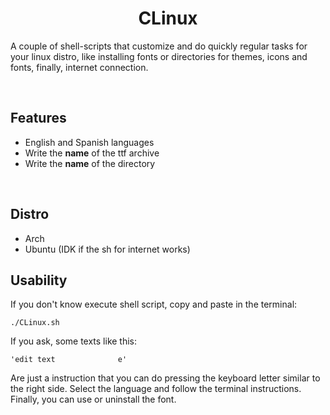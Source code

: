 <h1 align="center">CLinux</h1>  

A couple of shell-scripts that customize and do quickly regular tasks for your linux distro, like installing fonts or directories for themes, icons and fonts, finally, internet connection.

<br>

Features 
-----------

- English and Spanish languages
- Write the <b>name</b> of the ttf archive
- Write the <b>name</b> of the directory

<br>

Distro
-----------
- Arch
- Ubuntu (IDK if the sh for internet works)

Usability
-----------
If you don't know execute shell script, copy and paste in the terminal:

    ./CLinux.sh

If you ask, some texts like this:

    'edit text              e'

Are just a instruction that you can do pressing the keyboard letter similar to the right side.
Select the language and follow the terminal instructions. Finally, you can use or uninstall the font.

<br>
